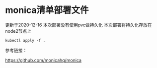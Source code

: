 # monica清单部署文件

更新于2020-12-16
本次部署没有使用pvc做持久化
本次部署将持久化存放在node2节点上
```
kubectl apply -f .
```

参考链接：

https://github.com/monicahq/monica